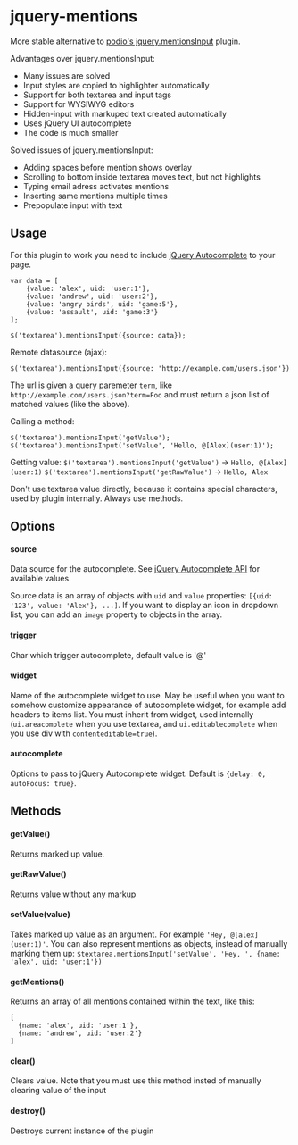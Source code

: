 jquery-mentions
===============
More stable alternative to [podio's jquery.mentionsInput](https://github.com/podio/jquery-mentions-input) plugin.

Advantages over jquery.mentionsInput:
- Many issues are solved
- Input styles are copied to highlighter automatically
- Support for both textarea and input tags
- Support for WYSIWYG editors
- Hidden-input with markuped text created automatically
- Uses jQuery UI autocomplete
- The code is much smaller

Solved issues of jquery.mentionsInput:
- Adding spaces before mention shows overlay
- Scrolling to bottom inside textarea moves text, but not highlights
- Typing email adress activates mentions
- Inserting same mentions multiple times
- Prepopulate input with text

## Usage
For this plugin to work you need to include [jQuery Autocomplete](http://jqueryui.com/autocomplete/) to your page.

```
var data = [
    {value: 'alex', uid: 'user:1'},
    {value: 'andrew', uid: 'user:2'},
    {value: 'angry birds', uid: 'game:5'},
    {value: 'assault', uid: 'game:3'}
];

$('textarea').mentionsInput({source: data});
```

Remote datasource (ajax):

```
$('textarea').mentionsInput({source: 'http://example.com/users.json'})
```
The url is given a query paremeter `term`, like `http://example.com/users.json?term=Foo` and must return a json list of matched values (like the above).

Calling a method:
```
$('textarea').mentionsInput('getValue');
$('textarea').mentionsInput('setValue', 'Hello, @[Alex](user:1)');
```

Getting value:
`$('textarea').mentionsInput('getValue')` -> `Hello, @[Alex](user:1)`
`$('textarea').mentionsInput('getRawValue')` -> `Hello, Alex`

Don't use textarea value directly, because it contains special characters, used by plugin internally. Always use methods.


## Options

#### source
  Data source for the autocomplete. See [jQuery Autocomplete API](http://api.jqueryui.com/autocomplete/#option-source) for available values.
  
  Source data is an array of objects with `uid` and `value` properties: `[{uid: '123', value: 'Alex'}, ...]`. If you want to display an icon in dropdown list, you can add an `image` property to objects in the array.

#### trigger
  Char which trigger autocomplete, default value is '@'

#### widget
  Name of the autocomplete widget to use. May be useful when you want to somehow customize appearance of autocomplete widget, for example add headers to items list. You must inherit from widget, used internally (`ui.areacomplete` when you use textarea, and `ui.editablecomplete` when you use div with `contenteditable=true`).

#### autocomplete
  Options to pass to jQuery Autocomplete widget. Default is `{delay: 0, autoFocus: true}`.

## Methods

#### getValue()
  Returns marked up value.

#### getRawValue()
  Returns value without any markup

#### setValue(value)
  Takes marked up value as an argument. For example `'Hey, @[alex](user:1)'`.
  You can also represent mentions as objects, instead of manually marking them up:
  `$textarea.mentionsInput('setValue', 'Hey, ', {name: 'alex', uid: 'user:1'})`

#### getMentions()
  Returns an array of all mentions contained within the text, like this:
  ```
  [
    {name: 'alex', uid: 'user:1'},
    {name: 'andrew', uid: 'user:2'}
  ]
  ```

#### clear()
  Clears value. Note that you must use this method insted of manually clearing value of the input

#### destroy()
  Destroys current instance of the plugin
